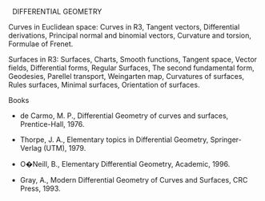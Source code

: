 ---
---


 
DIFFERENTIAL GEOMETRY

Curves in Euclidean space: Curves in R3, Tangent vectors, Differential
derivations, Principal normal and binomial vectors, Curvature and torsion,
Formulae of Frenet.

Surfaces in R3: Surfaces, Charts, Smooth functions, Tangent space, Vector
fields, Differential forms, Regular Surfaces, The second fundamental form,
Geodesies, Parellel transport, Weingarten map, Curvatures of surfaces, Rules
surfaces, Minimal surfaces, Orientation of surfaces.
 

Books

* de Carmo, M. P., Differential Geometry of curves and surfaces, Prentice-Hall,
  1976.
* Thorpe, J. A., Elementary topics in Differential Geometry, Springer-Verlag
  (UTM), 1979.

* O�Neill, B., Elementary Differential Geometry, Academic, 1996.
* Gray, A., Modern Differential Geometry of Curves and Surfaces, CRC Press,
  1993.
   


